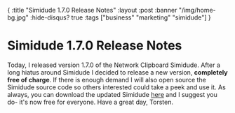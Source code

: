 {
  :title "Simidude 1.7.0 Release Notes"
  :layout :post
  :banner "/img/home-bg.jpg"
  :hide-disqus? true
  :tags ["business" "marketing" "simidude"]
}

Simidude 1.7.0 Release Notes
============================

Today, I released version 1.7.0 of the Network Clipboard Simidude. After a long hiatus around Simidude I decided to release a new version, **completely free of charge**. If there is enough demand I will also open source the Simidude source code so others interested could take a peek and use it. As always, you can download the updated Simidude [here](http://www.agynamix.de/products/simidude/download/) and I suggest you do- it's now free for everyone. Have a great day, Torsten.
